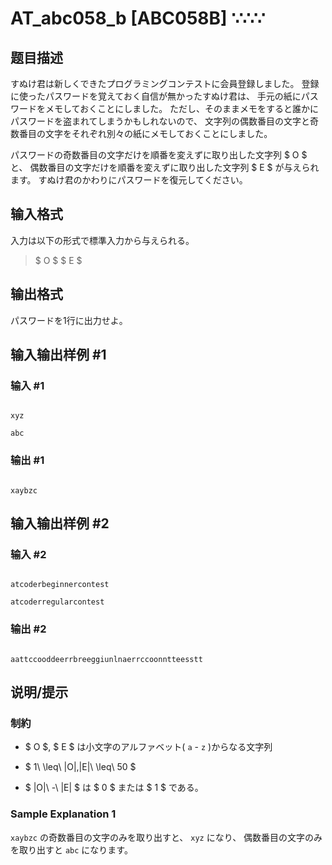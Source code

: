 # AT_abc058_b [ABC058B] ∵∴∵

## 题目描述

[problemUrl]: https://atcoder.jp/contests/abc058/tasks/abc058_b

すぬけ君は新しくできたプログラミングコンテストに会員登録しました。 登録に使ったパスワードを覚えておく自信が無かったすぬけ君は、 手元の紙にパスワードをメモしておくことにしました。 ただし、そのままメモをすると誰かにパスワードを盗まれてしまうかもしれないので、 文字列の偶数番目の文字と奇数番目の文字をそれぞれ別々の紙にメモしておくことにしました。

パスワードの奇数番目の文字だけを順番を変えずに取り出した文字列 $ O $ と、 偶数番目の文字だけを順番を変えずに取り出した文字列 $ E $ が与えられます。 すぬけ君のかわりにパスワードを復元してください。

## 输入格式

入力は以下の形式で標準入力から与えられる。

> $ O $ $ E $

## 输出格式

パスワードを1行に出力せよ。

## 输入输出样例 #1

### 输入 #1

```
xyz
abc
```

### 输出 #1

```
xaybzc
```

## 输入输出样例 #2

### 输入 #2

```
atcoderbeginnercontest
atcoderregularcontest
```

### 输出 #2

```
aattccooddeerrbreeggiunlnaerrccoonntteesstt
```

## 说明/提示

### 制約

- $ O $, $ E $ は小文字のアルファベット( `a` - `z` )からなる文字列
- $ 1\ \leq\ |O|,|E|\ \leq\ 50 $
- $ |O|\ -\ |E| $ は $ 0 $ または $ 1 $ である。

### Sample Explanation 1

`xaybzc` の奇数番目の文字のみを取り出すと、 `xyz` になり、 偶数番目の文字のみを取り出すと `abc` になります。